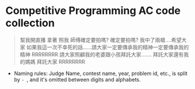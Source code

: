 Competitive Programming AC code collection
===

> 幫我開直播  拿著 照我 師傅確定要拍嗎? 確定要拍嗎? 我中了兩槍....希望大家 如果我這一次不幸死的話......請大家一定要傳承我的精神一定要傳承我的精神  RRRRRRRR 請大家照顧我的老婆跟小孩拜託大家....... 拜託大家還有我的媽媽 拜託大家  RRRRRRRR

- Naming rules: Judge Name, contest name, year, problem id, etc.,  is split by `- `, and it's omitted between digits and alphabets.
